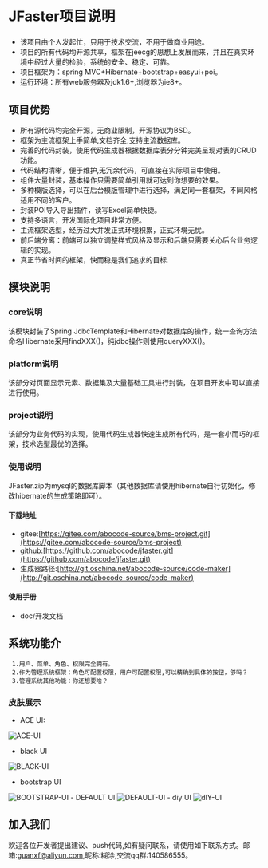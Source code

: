 # JFaster项目说明

### 
- 该项目由个人发起忙，只用于技术交流，不用于做商业用途。
- 项目的所有代码均开源共享，框架在jeecg的思想上发展而来，并且在真实环境中经过大量的检验，系统的安全、稳定、可靠。
- 项目框架为：spring MVC+Hibernate+bootstrap+easyui+poi。
- 运行环境：所有web服务器及jdk1.6+,浏览器为ie8+。

## 项目优势

- 所有源代码均完全开源，无商业限制，开源协议为BSD。
-  框架为主流框架上手简单,文档齐全,支持主流数据库。
- 完善的代码封装，使用代码生成器根据数据库表分分钟完美呈现对表的CRUD功能。
- 代码结构清晰，便于维护,无冗余代码，可直接在实际项目中使用。
- 组件大量封装，基本操作只需要简单引用就可达到你想要的效果。
- 多种模版选择，可以在后台模版管理中进行选择，满足同一套框架，不同风格适用不同的客户。
- 封装POI导入导出插件，读写Excel简单快捷。
- 支持多语言，开发国际化项目非常方便。
- 主流框架选型，经历过大并发正式环境积累，正式环境无忧。
- 前后端分离：前端可以独立调整样式风格及显示和后端只需要关心后台业务逻辑的实现。
- 真正节省时间的框架，快而稳是我们追求的目标.


## 模块说明

### core说明

 该模块封装了Spring JdbcTemplate和Hibernate对数据库的操作，统一查询方法命名Hibernate采用findXXX()，纯jdbc操作则使用queryXXX()。

### platform说明

该部分对页面显示元素、数据集及大量基础工具进行封装，在项目开发中可以直接进行使用。

### project说明

该部分为业务代码的实现，使用代码生成器快速生成所有代码，是一套小而巧的框架，技术选型最优的选择。

### 使用说明
JFaster.zip为mysql的数据库脚本（其他数据库请使用hibernate自行初始化，修改hibernate的生成策略即可）。
#### 下载地址
 - gitee:[https://gitee.com/abocode-source/bms-project.git](https://gitee.com/abocode-source/bms-project)
 - github:[https://github.com/abocode/jfaster.git](https://github.com/abocode/jfaster.git)
 - 生成器路径:[http://git.oschina.net/abocode-source/code-maker](http://git.oschina.net/abocode-source/code-maker)

#### 使用手册
 - doc/开发文档
  

## 系统功能介

     1.用户、菜单、角色、权限完全拥有。
     2.作为管理系统框架：角色可配置权限，用户可配置权限,可以精确到具体的按钮，够吗？
     3.管理系统其他功能：你还想要啥？

### 皮肤展示
- ACE UI:
 <img alt="ACE-UI" src="https://gitee.com/uploads/images/2018/0418/003928_2f87f596_78155.png">

- black UI
 <img alt="BLACK-UI" src="https://gitee.com/uploads/images/2018/0418/004331_21951b87_78155.png">

- bootstrap UI
 <img alt="BOOTSTRAP-UI" src="https://gitee.com/uploads/images/2018/0418/004432_6f865d82_78155.png">
- DEFAULT UI
 <img alt="DEFAULT-UI" src="https://gitee.com/uploads/images/2018/0418/004503_142347aa_78155.png">
- diy UI
 <img alt="dIY-UI" src="https://gitee.com/uploads/images/2018/0418/004548_8da42ab5_78155.png">


## 加入我们

   欢迎各位开发者提出建议、push代码,如有疑问联系，请使用如下联系方式。邮箱:guanxf@aliyun.com,昵称:糊涂,交流qq群:140586555。